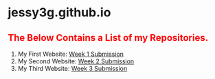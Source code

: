 # jessy3g.github.io
<h2 style="color:red">The Below Contains a List of my Repositories.</h2>
<ol>
  <li>My First Website: <a href="https://jessy3g.github.io/IPsubmission">Week 1 Submission</a></li>
  <li>My Second Website: <a href="https://jessy3g.github.io/IPsubmission">Week 2 Submission</a></li>
  <li>My Third Website: <a href="https://jessy3g.github.io/IPsubmission">Week 3 Submission</a></li>
  </ol>
